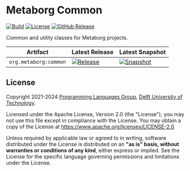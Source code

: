 # Metaborg Common
[![Build][github-badge:build]][github:build]
[![License][license-badge]][license]
[![GitHub Release][github-badge:release]][github:release]

Common and utility classes for Metaborg projects.

| Artifact               | Latest Release                                   | Latest Snapshot                                   |
|------------------------|--------------------------------------------------|---------------------------------------------------|
| `org.metaborg:common`  | [![Release][mvn-rel-badge:common]][mvn:common]   | [![Snapshot][mvn-snap-badge:common]][mvn:common]  |


## License
Copyright 2021-2024 [Programming Languages Group](https://pl.ewi.tudelft.nl/), [Delft University of Technology](https://www.tudelft.nl/).

Licensed under the Apache License, Version 2.0 (the "License"); you may not use this file except in compliance with the License. You may obtain a copy of the License at <https://www.apache.org/licenses/LICENSE-2.0>

Unless required by applicable law or agreed to in writing, software distributed under the License is distributed on an **"as is" basis, without warranties or conditions of any kind**, either express or implied. See the License for the specific language governing permissions and limitations under the License.

[github-badge:build]: https://img.shields.io/github/actions/workflow/status/metaborg/common/build.yaml
[github:build]: https://github.com/metaborg/common/actions
[license-badge]: https://img.shields.io/github/license/metaborg/common
[license]: https://github.com/metaborg/common/blob/master/LICENSE
[github-badge:release]: https://img.shields.io/github/v/release/metaborg/common
[github:release]: https://github.com/metaborg/common/releases

[mvn-rel-badge:common]: https://img.shields.io/nexus/r/org.metaborg/common?server=https%3A%2F%2Fartifacts.metaborg.org&label=%20
[mvn-snap-badge:common]: https://img.shields.io/nexus/s/org.metaborg/common?server=https%3A%2F%2Fartifacts.metaborg.org&label=%20
[mvn:common]: https://artifacts.metaborg.org/#nexus-search;gav~org.metaborg~common~~~
